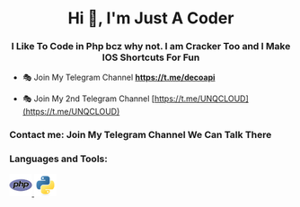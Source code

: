 <h1 align="center">Hi 👋, I'm Just A Coder</h1>
<h3 align="center">I Like To Code in Php bcz why not. I am Cracker Too and I Make IOS Shortcuts For Fun</h3>


- 🎭 Join My Telegram Channel **https://t.me/decoapi**

- 🎭 Join My 2nd Telegram Channel [https://t.me/UNQCLOUD](https://t.me/UNQCLOUD)


<h3 align="left">Contact me: Join My Telegram Channel We Can Talk There</h3>
<p align="left">
</p>

<h3 align="left">Languages and Tools:</h3>
<p align="left"> <a href="https://www.php.net" target="_blank" rel="noreferrer"> <img src="https://raw.githubusercontent.com/devicons/devicon/master/icons/php/php-original.svg" alt="php" width="40" height="40"/> </a> <a href="https://www.python.org" target="_blank" rel="noreferrer"> <img src="https://raw.githubusercontent.com/devicons/devicon/master/icons/python/python-original.svg" alt="python" width="40" height="40"/> </a> </p>

